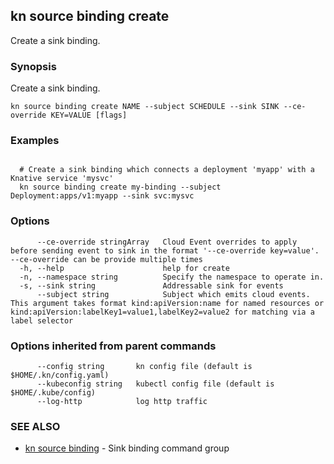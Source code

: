 ## kn source binding create

Create a sink binding.

### Synopsis

Create a sink binding.

```
kn source binding create NAME --subject SCHEDULE --sink SINK --ce-override KEY=VALUE [flags]
```

### Examples

```

  # Create a sink binding which connects a deployment 'myapp' with a Knative service 'mysvc'
  kn source binding create my-binding --subject Deployment:apps/v1:myapp --sink svc:mysvc
```

### Options

```
      --ce-override stringArray   Cloud Event overrides to apply before sending event to sink in the format '--ce-override key=value'. --ce-override can be provide multiple times
  -h, --help                      help for create
  -n, --namespace string          Specify the namespace to operate in.
  -s, --sink string               Addressable sink for events
      --subject string            Subject which emits cloud events. This argument takes format kind:apiVersion:name for named resources or kind:apiVersion:labelKey1=value1,labelKey2=value2 for matching via a label selector
```

### Options inherited from parent commands

```
      --config string       kn config file (default is $HOME/.kn/config.yaml)
      --kubeconfig string   kubectl config file (default is $HOME/.kube/config)
      --log-http            log http traffic
```

### SEE ALSO

* [kn source binding](kn_source_binding.md)	 - Sink binding command group

